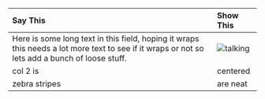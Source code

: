 
| Say This        | Show This           | 
|:------------- |:-------------| 
| Here is some long text in this field, hoping it wraps this needs a lot more text to see if it wraps or not so lets add a bunch of loose stuff.      | ![talking](https://media.giphy.com/media/c834Ps0l3lShy/giphy.gif ) |.
| col 2 is      | centered      |
| zebra stripes | are neat      |
